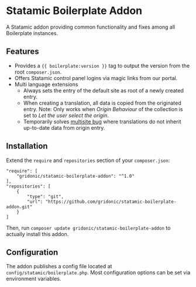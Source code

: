 # Statamic Boilerplate Addon

A Statamic addon providing common functionality and fixes among all Boilerplate instances.

## Features

* Provides a ``{{ boilerplate:version }}`` tag to output the version from the root `composer.json`.
* Offers Statamic control panel logins via magic links from our portal.
* Multi language extensions
  * Always sets the entry of the default site as root of a newly created entry.
  * When creating a translation, all data is copied from the originated entry. Note: Only works when *Origin Behaviour* of
the collection is set to *Let the user select the origin*. 
  * Temporarily solves [multisite bug](https://github.com/statamic/cms/issues/6714) where translations do not inherit
up-to-date data from origin entry. 

## Installation

Extend the `require` and `repositories` section of your `composer.json`:

```
"require": [
    "gridonic/statamic-boilerplate-addon": "^1.0"
],
"repositories": [
    {
        "type": "git",
        "url": "https://github.com/gridonic/statamic-boilerplate-addon.git"
    }
]
```

Then, run `composer update gridonic/statamic-boilerplate-addon` to actually install this addon.

## Configuration

The addon publishes a config file located at `config/statamic/boilerplate.php`.
Most configuration options can be set via environment variables.
